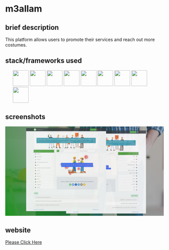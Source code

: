 # m3allam

## **brief description**

This platform allows users to promote their services and reach out more costumes.

## **stack/frameworks used**

<ul>
    <img src="https://github.com/get-icon/geticon/raw/master/icons/nodejs.svg" width="50" height="50">
    <img src="https://github.com/get-icon/geticon/raw/master/icons/express.svg" width="50" height="50">
    <img src="https://github.com/get-icon/geticon/raw/master/icons/mongodb.svg" width="50" height="50">
    <img src="https://github.com/get-icon/geticon/raw/master/icons/javascript.svg" width="50" height="50">
    <img src="https://github.com/get-icon/geticon/raw/master/icons/jquery.svg" width="50" height="50">
    <img src="https://github.com/get-icon/geticon/raw/master/icons/html-5.svg" width="50" height="50">
    <img src="https://github.com/get-icon/geticon/raw/master/icons/css-3.svg" width="50" height="50">
    <img src="https://github.com/get-icon/geticon/raw/master/icons/bootstrap.svg" width="50" height="50">
    <img src="https://github.com/get-icon/geticon/raw/master/icons/pug.svg" width="50" height="50">
</ul>

## **screenshots**

![portfolio](https://github.com/mallah-elmehdi/m3allam/blob/master/graphics/portfolio.png?raw=true)

## **website**

[Please Click Here](https://m3allam-app.herokuapp.com/fr/)
